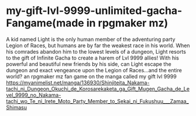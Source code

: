 # my-gift-lvl-9999-unlimited-gacha-Fangame(made in rpgmaker mz)
A kid named Light is the only human member of the adventuring party Legion of Races, but humans are by far the weakest race in his world. When his comrades abandon him to the lowest levels of a dungeon, Light resorts to the gift of Infinite Gacha to create a harem of Lvl 9999 allies! With his powerful and beautiful new friends by his side, can Light escape the dungeon and exact vengeance upon the Legion of Races...and the entire world?
an rpgmaker mz fan game on the manga called my gift lvl 9999 
https://myanimelist.net/manga/136930/Shinjiteita_Nakama-tachi_ni_Dungeon_Okuchi_de_Korosarekaketa_ga_Gift_Mugen_Gacha_de_Level_9999_no_Nakama-tachi_wo_Te_ni_Irete_Moto_Party_Member_to_Sekai_ni_Fukushuu___Zamaa_Shimasu
